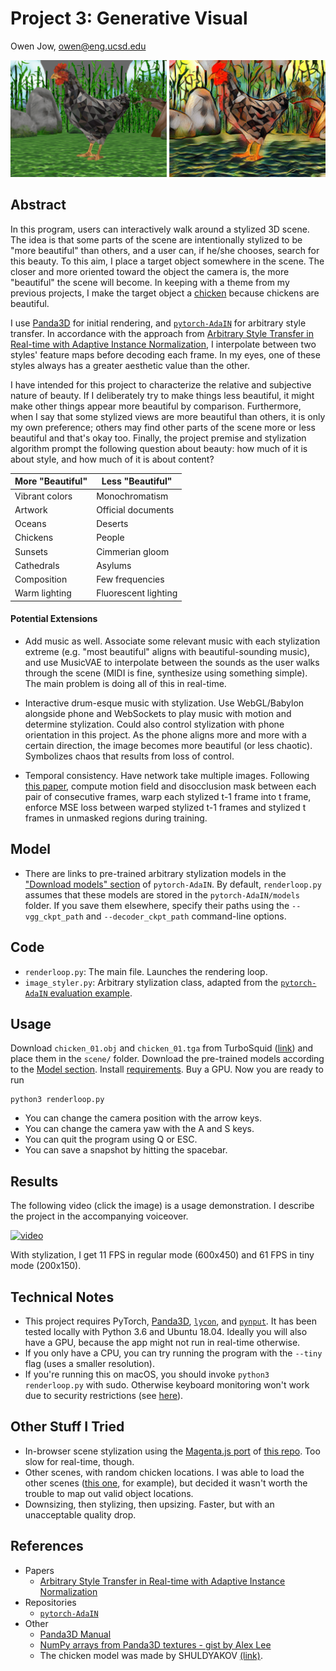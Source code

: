 # Project 3: Generative Visual

Owen Jow, owen@eng.ucsd.edu

![teaser](https://raw.githubusercontent.com/ohjay/in-pursuit-of-beauty/master/teaser.png)

## Abstract

In this program, users can interactively walk around a stylized 3D scene. The idea is that some parts of the scene are intentionally stylized to be "more beautiful" than others, and a user can, if he/she chooses, search for this beauty. To this aim, I place a target object somewhere in the scene. The closer and more oriented toward the object the camera is, the more "beautiful" the scene will become. In keeping with a theme from my previous projects, I make the target object a [chicken](https://www.turbosquid.com/3d-models/christmas-chicken-grey-art-3d-1266316) because chickens are beautiful.

I use [Panda3D](https://www.panda3d.org/) for initial rendering, and [`pytorch-AdaIN`](https://github.com/naoto0804/pytorch-AdaIN) for arbitrary style transfer. In accordance with the approach from [Arbitrary Style Transfer in Real-time with Adaptive Instance Normalization](https://arxiv.org/pdf/1703.06868.pdf), I interpolate between two styles' feature maps before decoding each frame. In my eyes, one of these styles always has a greater aesthetic value than the other.

I have intended for this project to characterize the relative and subjective nature of beauty. If I deliberately try to make things less beautiful, it might make other things appear more beautiful by comparison. Furthermore, when I say that some stylized views are more beautiful than others, it is only my own preference; others may find other parts of the scene more or less beautiful and that's okay too. Finally, the project premise and stylization algorithm prompt the following question about beauty: how much of it is about style, and how much of it is about content?

| More "Beautiful" | Less "Beautiful"     |
| ---------------- | -------------------- |
| Vibrant colors   | Monochromatism       |
| Artwork          | Official documents   |
| Oceans           | Deserts              |
| Chickens         | People               |
| Sunsets          | Cimmerian gloom      |
| Cathedrals       | Asylums              |
| Composition      | Few frequencies      |
| Warm lighting    | Fluorescent lighting |

#### Potential Extensions

- Add music as well. Associate some relevant music with each stylization extreme (e.g. "most beautiful" aligns with beautiful-sounding music), and use MusicVAE to interpolate between the sounds as the user walks through the scene (MIDI is fine, synthesize using something simple). The main problem is doing all of this in real-time.

- Interactive drum-esque music with stylization. Use WebGL/Babylon alongside phone and WebSockets to play music with motion and determine stylization. Could also control stylization with phone orientation in this project. As the phone aligns more and more with a certain direction, the image becomes more beautiful (or less chaotic). Symbolizes chaos that results from loss of control.

- Temporal consistency. Have network take multiple images. Following [this paper](https://arxiv.org/pdf/1604.08610.pdf), compute motion field and disocclusion mask between each pair of consecutive frames, warp each stylized t-1 frame into t frame, enforce MSE loss between warped stylized t-1 frames and stylized t frames in unmasked regions during training.

## Model

- There are links to pre-trained arbitrary stylization models in the ["Download models" section](https://github.com/naoto0804/pytorch-AdaIN#download-models) of `pytorch-AdaIN`. By default, `renderloop.py` assumes that these models are stored in the `pytorch-AdaIN/models` folder. If you save them elsewhere, specify their paths using the `--vgg_ckpt_path` and `--decoder_ckpt_path` command-line options.

## Code

- `renderloop.py`: The main file. Launches the rendering loop.
- `image_styler.py`: Arbitrary stylization class, adapted from the [`pytorch-AdaIN` evaluation example](https://github.com/naoto0804/pytorch-AdaIN/blob/master/test.py).

## Usage

Download `chicken_01.obj` and `chicken_01.tga` from TurboSquid ([link](https://www.turbosquid.com/3d-models/christmas-chicken-grey-art-3d-1266316)) and place them in the `scene/` folder. Download the pre-trained models according to the [Model section](https://github.com/ohjay/in-pursuit-of-beauty#model). Install [requirements](https://github.com/ohjay/in-pursuit-of-beauty/blob/master/requirements.txt). Buy a GPU. Now you are ready to run

```
python3 renderloop.py
```

- You can change the camera position with the arrow keys.
- You can change the camera yaw with the A and S keys.
- You can quit the program using Q or ESC.
- You can save a snapshot by hitting the spacebar.

## Results

The following video (click the image) is a usage demonstration. I describe the project in the accompanying voiceover.

[![video](https://i.imgur.com/strVX4D.png)](https://youtu.be/6i85Kdb4tQ0)

With stylization, I get 11 FPS in regular mode (600x450) and 61 FPS in tiny mode (200x150).

## Technical Notes

- This project requires PyTorch, [Panda3D](https://www.panda3d.org/), [`lycon`](https://github.com/ethereon/lycon), and [`pynput`](https://pypi.org/project/pynput/). It has been tested locally with Python 3.6 and Ubuntu 18.04. Ideally you will also have a GPU, because the app might not run in real-time otherwise.
- If you only have a CPU, you can try running the program with the `--tiny` flag (uses a smaller resolution).
- If you're running this on macOS, you should invoke `python3 renderloop.py` with sudo. Otherwise keyboard monitoring won't work due to security restrictions (see [here](https://pynput.readthedocs.io/en/latest/limitations.html#mac-osx)).

## Other Stuff I Tried

- In-browser scene stylization using the [Magenta.js port](https://github.com/tensorflow/magenta-js/tree/master/image) of [this repo](https://github.com/reiinakano/arbitrary-image-stylization-tfjs). Too slow for real-time, though.
- Other scenes, with random chicken locations. I was able to load the other scenes ([this one](https://www.turbosquid.com/3d-models/free-abandoned-bar-1-3d-model/1098424), for example), but decided it wasn't worth the trouble to map out valid object locations.
- Downsizing, then stylizing, then upsizing. Faster, but with an unacceptable quality drop.

## References

- Papers
  - [Arbitrary Style Transfer in Real-time with Adaptive Instance Normalization](https://arxiv.org/pdf/1703.06868.pdf)
- Repositories
  - [`pytorch-AdaIN`](https://github.com/naoto0804/pytorch-AdaIN)
- Other
  - [Panda3D Manual](https://www.panda3d.org/manual/)
  - [NumPy arrays from Panda3D textures - gist by Alex Lee](https://gist.github.com/alexlee-gk/b28fb962c9b2da586d1591bac8888f1f)
  - The chicken model was made by SHULDYAKOV [(link)](https://www.turbosquid.com/3d-models/christmas-chicken-grey-art-3d-1266316).
